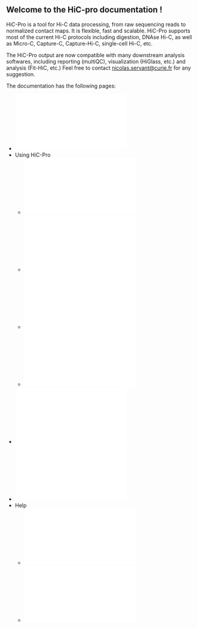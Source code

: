 ## Welcome to the HiC-pro documentation !

HiC-Pro is a tool for Hi-C data processing, from raw sequencing reads to normalized contact maps. It is flexible, fast and scalable. HiC-Pro supports most of the current Hi-C protocols including digestion, DNAse Hi-C, as well as Micro-C, Capture-C, Capture-Hi-C, single-cell Hi-C, etc.  

The HiC-Pro output are now compatible with many downstream analysis softwares, including reporting (multiQC), visualization (HiGlass, etc.) and analysis (Fit-HiC, etc.)
Feel free to contact nicolas.servant@curie.fr for any suggestion.

The documentation has the following pages:

- ![Welcome page](README.md)
- Using HiC-Pro
  - ![How to use HiC-Pro ?](MANUAL.md)
  - ![HiC-Pro results](RESULTS.md)
  - ![Allele-specific analysis](AS.md)
  - ![HiC-Pro Utilities](UTILS.md)
- ![Compatibility with other softwares](COMPATIBILITY.md)
- ![User cases](USER_CASES.md)
- Help
  - ![Reported errors](ERRORS.md)
  - ![FAQ](FAQ.md)

